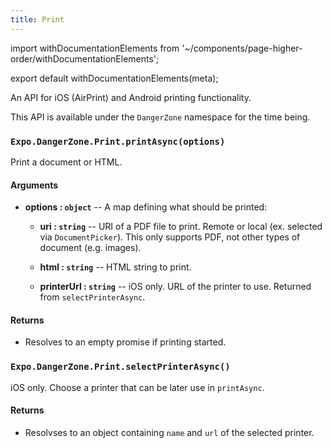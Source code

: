 ```yaml
---
title: Print
---
```


import withDocumentationElements from '~/components/page-higher-order/withDocumentationElements';

export default withDocumentationElements(meta);

An API for iOS (AirPrint) and Android printing functionality.

This API is available under the `DangerZone` namespace for the time being.

### `Expo.DangerZone.Print.printAsync(options)`

Print a document or HTML.

#### Arguments

-   **options : `object`** -- A map defining what should be printed:
    
    -   **uri : `string`** -- URI of a PDF file to print. Remote or local (ex. selected via `DocumentPicker`). This only supports PDF, not other types of document (e.g. images).
    
    -   **html : `string`** -- HTML string to print.
    
    -   **printerUrl : `string`** -- iOS only. URL of the printer to use. Returned from `selectPrinterAsync`.

#### Returns

-   Resolves to an empty promise if printing started.

### `Expo.DangerZone.Print.selectPrinterAsync()`

iOS only. Choose a printer that can be later use in `printAsync`.

#### Returns

-   Resolvses to an object containing `name` and `url` of the selected printer.